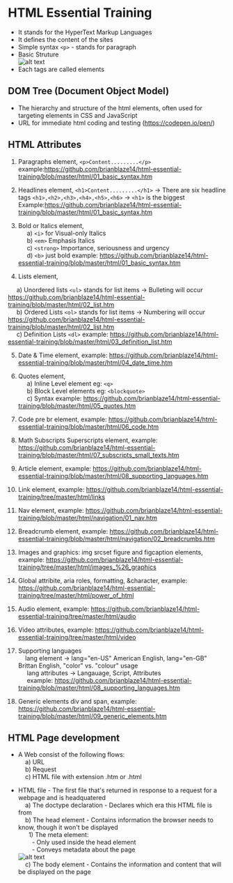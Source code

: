 # HTML Essential Training
- It stands for the HyperText Markup Languages
- It defines the content of the sites
- Simple syntax `<p>` - stands for paragraph
- Basic Struture</br>
![alt text](https://github.com/brianblaze14/html-essential-training/blob/master/images/HTML-Basic-Structure.PNG)
- Each tags are called elements

## DOM Tree (Document Object Model)

- The hierarchy and structure of the html elements, often used for targeting elements in CSS and JavaScript
- URL for immediate html coding and testing (https://codepen.io/pen/)

## HTML Attributes

1. Paragraphs element, `<p>Content.........</p>` example:https://github.com/brianblaze14/html-essential-training/blob/master/html/01_basic_syntax.htm

2. Headlines element,  `<h1>Content.........</h1>` -> There are six headline tags `<h1>,<h2>,<h3>,<h4>,<h5>,<h6>` -> `<h1>` is the biggest Example:https://github.com/brianblaze14/html-essential-training/blob/master/html/01_basic_syntax.htm

3. Bold or Italics element, </br>
&nbsp;&nbsp;&nbsp;&nbsp; a) `<i>` for Visual-only Italics</br>
&nbsp;&nbsp;&nbsp;&nbsp; b) `<em>` Emphasis Italics</br>
&nbsp;&nbsp;&nbsp;&nbsp; c) `<strong>` Importance, seriousness and urgency</br>
&nbsp;&nbsp;&nbsp;&nbsp; d) `<b>` just bold example: https://github.com/brianblaze14/html-essential-training/blob/master/html/01_basic_syntax.htm</br>

4. Lists element,

&nbsp;&nbsp;&nbsp;&nbsp; a) Unordered lists `<ul>` stands for list items -> Bulleting will occur https://github.com/brianblaze14/html-essential-training/blob/master/html/02_list.htm </br>
&nbsp;&nbsp;&nbsp;&nbsp; b) Ordered Lists `<ol>` stands for list items -> Numbering will occur https://github.com/brianblaze14/html-essential-training/blob/master/html/02_list.htm </br>
&nbsp;&nbsp;&nbsp;&nbsp; c) Definition Lists `<dl>` example: https://github.com/brianblaze14/html-essential-training/blob/master/html/03_definition_list.htm

5. Date & Time element, example: https://github.com/brianblaze14/html-essential-training/blob/master/html/04_date_time.htm

6. Quotes element, </br>
&nbsp;&nbsp;&nbsp;&nbsp; a) Inline Level element eg: `<q>`</br>
&nbsp;&nbsp;&nbsp;&nbsp; b) Block Level elements eg: `<blockquote>`</br>
&nbsp;&nbsp;&nbsp;&nbsp; c) Syntax example: https://github.com/brianblaze14/html-essential-training/blob/master/html/05_quotes.htm

7. Code pre br element, example: https://github.com/brianblaze14/html-essential-training/blob/master/html/06_code.htm

8. Math Subscripts Superscripts element, example: https://github.com/brianblaze14/html-essential-training/blob/master/html/07_subscripts_small_texts.htm

9. Article element, example:  https://github.com/brianblaze14/html-essential-training/blob/master/html/08_supporting_languages.htm

10. Link element, example: https://github.com/brianblaze14/html-essential-training/tree/master/html/links

11. Nav element, example: https://github.com/brianblaze14/html-essential-training/blob/master/html/navigation/01_nav.htm

12. Breadcrumb element, example: https://github.com/brianblaze14/html-essential-training/blob/master/html/navigation/02_breadcrumbs.htm

13. Images and graphics: img srcset figure and figcaption elements, example: https://github.com/brianblaze14/html-essential-training/tree/master/html/images_%26_graphics

14. Global attribite, aria roles, formatting, &character, example: https://github.com/brianblaze14/html-essential-training/tree/master/html/power_of_html

15. Audio element, example: https://github.com/brianblaze14/html-essential-training/tree/master/html/audio

16. Video attributes, example: https://github.com/brianblaze14/html-essential-training/tree/master/html/video

17. Supporting languages </br>
&nbsp;&nbsp;&nbsp; lang element -> lang="en-US" American English, lang="en-GB" Brittan English, "color" vs. "colour" usage </br>
&nbsp;&nbsp;&nbsp;&nbsp; lang attributes -> Langauage, Script, Attributes </br>
&nbsp;&nbsp;&nbsp;&nbsp; example: https://github.com/brianblaze14/html-essential-training/blob/master/html/08_supporting_languages.htm

18. Generic elements div and span, example: https://github.com/brianblaze14/html-essential-training/blob/master/html/09_generic_elements.htm

## HTML Page development

- A Web consist of the following flows:</br>
&nbsp;&nbsp;&nbsp; a) URL</br>
&nbsp;&nbsp;&nbsp; b) Request </br>
&nbsp;&nbsp;&nbsp; c) HTML file with extension .htm or .html </br>

- HTML file - The first file that's returned in response to a request for a webpage and is headquatered </br>
&nbsp;&nbsp;&nbsp; a) The doctype declaration - Declares which era this HTML file is from </br>
&nbsp;&nbsp;&nbsp; b) The head element - Contains information the browser needs to know, though it won't be displayed </br>
&nbsp;&nbsp;&nbsp;&nbsp;&nbsp; 1) The meta element: </br>
&nbsp;&nbsp;&nbsp;&nbsp;&nbsp;&nbsp;&nbsp; - Only used inside the head element </br>
&nbsp;&nbsp;&nbsp;&nbsp;&nbsp;&nbsp;&nbsp; - Conveys metadata about the page </br>
![alt text](https://github.com/brianblaze14/html-essential-training/blob/master/images/Meta_data.PNG)</br>
&nbsp;&nbsp;&nbsp; c) The body element - Contains the information and content that will be displayed on the page
 